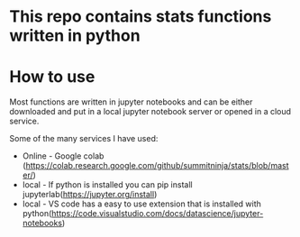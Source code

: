 # This repo contains stats functions written in python

# How to use

Most functions are written in jupyter notebooks and can be either downloaded and put in a local jupyter notebook server or opened in a cloud service.

Some of the many services I have used:
- Online - Google colab (https://colab.research.google.com/github/summitninja/stats/blob/master/)
- local - If python is installed you can pip install jupyterlab(https://jupyter.org/install)
- local - VS code has a easy to use extension that is installed with python(https://code.visualstudio.com/docs/datascience/jupyter-notebooks)
